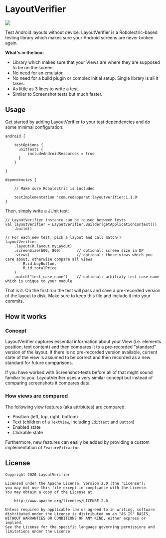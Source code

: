 # LayoutVerifier

![](https://github.com/dmitry-zaitsev/LayoutVerifier/workflows/Android%20Master%20CI/badge.svg)

Test Android layouts without device. LayoutVerifier is a Robolectric-based testing library which 
makes sure your Android screens are never broken again.

**What's in the box:**
- Library which makes sure that your Views are where they are supposed to be on the screen.
- No need for an emulator.
- No need for a build plugin or complex initial setup. Single library is all it takes.
- As little as 3 lines to write a test.
- Similar to Screenshot tests but much faster.

## Usage

Get started by adding LayoutVerifier to your test dependencies and do some minimal configuration:

```
android {

    testOptions {
      unitTests {
          includeAndroidResources = true
      }
    }

}

dependencies {
    
    // Make sure Robolectric is included

    testImplementation 'com.redapparat:layoutverifier:1.1.0'
}

```

Then, simply write a JUnit test:

```
// LayoutVerifier instance can be reused between tests
val layoutVerifier = LayoutVerifier.Builder(getApplicationContext())
    .build()

// For each new test, pick a layout and call match()
layoutVerifier
    .layout(R.layout.myLayout)
    .screenSize(600, 800)       // optional: screen size in DP
    .views(                     // optional: those views which you care about, otherwise compare all views
        R.id.buyButton, 
        R.id.totalPrice
    )
    .match("test_case_name")    // optional: arbitraty test case name which is unique to your module
```

That is it. On the first run the test will pass and save a pre-recorded version of the layout to 
disk. Make sure to keep this file and include it into your commits. 

## How it works

### Concept

LayoutVerifier captures essential information about your View (i.e. elements position, 
text content) and then compares it to a pre-recorded "standard" version of the layout. If there is 
no pre-recorded version available, current state of the view is assumed to be correct and then 
recorded as a new standard for future comparisons.

If you have worked with Screenshot-tests before all of that might sound familiar to you. 
LayoutVerifier uses a very similar concept but instead of comparing screenshots it compares data.

### How views are compared

The following view features (aka attrbiutes) are compared:

- Position (left, top, right, bottom)
- Text (children of a `TextView`, including `EditText` and `Button`)
- Enabled state
- Clickable state

Furthermore, new features can easily be added by providing a custom implementation of 
`FeatureExtractor`. 

## License

```
Copyright 2020 LayoutVerifier

Licensed under the Apache License, Version 2.0 (the "License");
you may not use this file except in compliance with the License.
You may obtain a copy of the License at

    http://www.apache.org/licenses/LICENSE-2.0

Unless required by applicable law or agreed to in writing, software
distributed under the License is distributed on an "AS IS" BASIS,
WITHOUT WARRANTIES OR CONDITIONS OF ANY KIND, either express or implied.
See the License for the specific language governing permissions and
limitations under the License.
``` 
